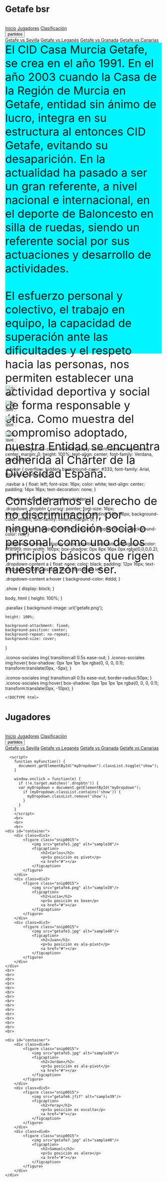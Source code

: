 <!DOCTYPE html>
<html lang="en">
<head>
    <meta charset="UTF-8">
    <meta http-equiv="X-UA-Compatible" content="IE=edge">
    <meta name="viewport" content="width=device-width, initial-scale=1.0">
    <link rel="stylesheet" type="text/css" href="pagina web.css">
    <title>Document</title>
</head>
<body>
    <script>
        alert ("Bienvenido a mi página web")
    </script>
  
   <h1>Getafe bsr</h1> 
   <br>

   <div class="navbar">
    <a href="pagina web.html">Inicio</a>
    <a href="pagina web1.html">Jugadores</a>
    <a href="pagina web2.html">Clasificación</a>
    <div class="dropdown">
    <button class="dropbtn" onclick="myFunction()">partidos
      <i class="fa fa-caret-down"></i>
    </button>
    <div class="dropdown-content" id="myDropdown">
      <a href="pagina web3.html">Getafe vs Sevilla</a>
      <a href="pagina web4.html">Getafe vs Leganés</a>
      <a href="pagina web5.html">Getafe vs Granada</a>
      <a href="pagina web6.html">Getafe vs Canarias</a>
    </div>
    </div> 
  </div>

  <script>
    function myFunction() {
      document.getElementById("myDropdown").classList.toggle("show");
    }
    
    window.onclick = function(e) {
      if (!e.target.matches('.dropbtn')) {
      var myDropdown = document.getElementById("myDropdown");
        if (myDropdown.classList.contains('show')) {
          myDropdown.classList.remove('show');
        }
      }
    }
    </script>


<div class="parallax"></div>

<div style="height:1000px;background-color:#00f7ff;font-size:36px">
    El CID Casa Murcia Getafe, se crea en el año 1991. En el año 2003 cuando la Casa de la Región de Murcia en Getafe, entidad sin ánimo de lucro, integra en su estructura al entonces CID Getafe, evitando su desaparición. En la actualidad ha pasado a ser un gran referente, a nivel nacional e internacional, en el deporte de Baloncesto en silla de ruedas, siendo un referente social por sus actuaciones y desarrollo de actividades.
<br>
<br>
    El esfuerzo personal y colectivo, el trabajo en equipo, la capacidad de superación ante las dificultades y el respeto hacia las personas, nos permiten establecer una actividad deportiva y social de forma responsable y ética. Como muestra del compromiso adoptado, nuestra Entidad se encuentra adherida al Chárter de la Diversidad España.
<br>
<br>
    Consideramos el derecho de no discriminación, por ninguna condición social o personal, como uno de los principios básicos que rigen nuestra razón de ser.
</div>
<div class="parallax"></div>
<br>
<br>
<br>
<br>
<br>
<br>

<div class="iconos-sociales">
<a href="https://www.youtube.com/user/GetafeBSR" target="_blank"><img loading="lazy" alt="Sígueme en YouTube" height="35" width="35" src=" https://1.bp.blogspot.com/-0Ao8V_ZtT5Q/YPhkfO0JqkI/AAAAAAAAA1U/Sz5GlaSW78AsY3nZpcqeIoPA_HQUSCVLgCPcBGAYYCw/s0/Youtube-icono.png" title=" Sígueme en YouTube "/></a>

<a href="https://www.facebook.com/getafebsr" target="_blank"><img loading="lazy" alt="Sígueme en Facebook" height="35" width="35" src=" https://1.bp.blogspot.com/-Pop-U7OywXs/YPhkfrImyiI/AAAAAAAAA1Y/UBnVfTK9j2U-bIUqwZYMNSQPvz_l06mbwCPcBGAYYCw/s0/facebook-icono.png" title="Sígueme en Facebook"/></a>

<a href="https://www.instagram.com/getafebsr/" target="_blank"><img loading="lazy" alt="Sígueme en Instagram" height="35" width="35" src="https://1.bp.blogspot.com/-VFfOISywV0c/YPhkeRXuRQI/AAAAAAAAA1M/L75S9Usg5AovunH2Y-VzqJbaaY1LuK3eACPcBGAYYCw/s0/Instagram-icono.png" title="Sígueme en Instagram"/></a>

<a href="https://twitter.com/GetafeBSR" target="_blank"><img loading="lazy" alt=" Sígueme en Twitter" height="35" width="35" src=" https://1.bp.blogspot.com/-2JwTJZxg1AU/YPhkfB0DdjI/AAAAAAAAA1c/tDKdU6tS0A0lt4YegGUVd7k-9hguYz82ACPcBGAYYCw/s0/Twitter-icono.png" title="Sígueme en Twitter"/></a>
</div>

   
</body>
</html>



body {
  background-color: #00f7ff; 
  justify-content: center;
  align-items: center;
  margin: 0;
  height: 100%;
  text-align: center;
  font-family: Verdana, sans-serif; 
}

.navbar {
  overflow: hidden;
  background-color: #333;
  font-family: Arial, Helvetica, sans-serif;
}

.navbar a {
  float: left;
  font-size: 16px;
  color: white;
  text-align: center;
  padding: 14px 16px;
  text-decoration: none;
}

.dropdown {
  float: left;
  overflow: hidden;
}

.dropdown .dropbtn {
  cursor: pointer;
  font-size: 16px;  
  border: none;
  outline: none;
  color: white;
  padding: 14px 16px;
  background-color: inherit;
  font-family: inherit;
  margin: 0;
}

.navbar a:hover, .dropdown:hover .dropbtn, .dropbtn:focus {
  background-color: red;
}

.dropdown-content {
  display: none;
  position: absolute;
  background-color: #f9f9f9;
  min-width: 160px;
  box-shadow: 0px 8px 16px 0px rgba(0,0,0,0.2);
  z-index: 1;
}

.dropdown-content a {
  float: none;
  color: black;
  padding: 12px 16px;
  text-decoration: none;
  display: block;
  text-align: left;
}

.dropdown-content a:hover {
  background-color: #ddd;
}

.show {
  display: block;
}


body, html {
    height: 100%;
  }
  
  .parallax {
    background-image: url('getafe.png');
  
    height: 100%; 
  
    background-attachment: fixed;
    background-position: center;
    background-repeat: no-repeat;
    background-size: cover;
  }






.iconos-sociales img{ 
  transition:all 0.5s ease-out; 
  }
  .iconos-sociales img:hover{ 
  box-shadow: 0px 1px 1px 1px rgba(0, 0, 0, 0.1); 
  transform:translate(0px, -5px); 
  }
  
  .iconos-sociales img{ 
    transition:all 0.5s ease-out; border-radius:50px;
    }
    .iconos-sociales img:hover{
    box-shadow: 0px 1px 1px 1px rgba(0, 0, 0, 0.1);
    transform:translate(0px, -10px); 
    }
    
    
    
    
    
    <!DOCTYPE html>
<html lang="en">
<head>
    <meta charset="UTF-8">
    <meta http-equiv="X-UA-Compatible" content="IE=edge">
    <meta name="viewport" content="width=device-width, initial-scale=1.0">
    <link rel="stylesheet" type="text/css" href="pagina web1.css">
    <title>Document</title>
</head>
<body>
    <h1>Jugadores</h1>
    <br>
    <div class="navbar">
        <a href="pagina web.html">Inicio</a>
        <a href="pagina web1.html">Jugadores</a>
        <a href="pagina web2.html">Clasificación</a>
        <div class="dropdown">
            <button class="dropbtn" onclick="myFunction()">partidos
            <i class="fa fa-caret-down"></i>
            </button>
            <div class="dropdown-content" id="myDropdown">
            <a href="pagina web3.html">Getafe vs Sevilla</a>
            <a href="pagina web4.html">Getafe vs Leganés</a>
            <a href="pagina web5.html">Getafe vs Granada</a>
            <a href="pagina web6.html">Getafe vs Canarias</a>
            </div>
        </div> 
    </div> 
    
      <script>
        function myFunction() {
          document.getElementById("myDropdown").classList.toggle("show");
        }
        
        window.onclick = function(e) {
          if (!e.target.matches('.dropbtn')) {
          var myDropdown = document.getElementById("myDropdown");
            if (myDropdown.classList.contains('show')) {
              myDropdown.classList.remove('show');
            }
          }
        }
        </script>
        <br>
        <br>
        <br>
    <div id="container">
        <div class=div1> 
            <figure class="snip0015">
                <img src="getafe1.jpg" alt="sample38"/>
                <figcaption>
                    <h2>Carlos</h2>
                    <p>Su posición es pívot</p>
                    <a href="#"></a>
                </figcaption>			
            </figure>
        </div>
        <div class=div2>
            <figure class="snip0015">
                <img src="getafe4.png" alt="sample39"/>
                <figcaption>
                    <h2>Lucia</h2>
                    <p>Su posición es base</p>
                    <a href="#"></a>
                </figcaption>			
            </figure>
        </div> 
        <div class=div3>
            <figure class="snip0015">
                <img src="getafe3.jpg" alt="sample40"/>
                <figcaption>
                    <h2>Juan</h2>
                    <p>Su posición es ala-pívot</p>
                    <a href="#"></a>
                </figcaption>			
            </figure>
        </div>
    </div>
    <br>
    <br>
    <br>
    <br>
    <br>
    <br>
    <br>
    <br>
    <br>
    <br>
    <br>
    <br>
    <br>
    <br>
    <br>

    <div id="container">
        <div class=div4> 
            <figure class="snip0015">
                <img src="getafe5.jpg" alt="sample38"/>
                <figcaption>
                    <h2>Jordan</h2>
                    <p>Su posición es ala-pívot</p>
                    <a href="#"></a>
                </figcaption>			
            </figure>
        </div>
        <div class=div5>
            <figure class="snip0015">
                <img src="getafe6.jfif" alt="sample39"/>
                <figcaption>
                    <h2>Yeray</h2>
                    <p>Su posición es escolta</p>
                    <a href="#"></a>
                </figcaption>			
            </figure>
        </div> 
        <div class=div6>
            <figure class="snip0015">
                <img src="getafe7.jpg" alt="sample40"/>
                <figcaption>
                    <h2>Samuel</h2>
                    <p>Su posición es alero</p>
                    <a href="#"></a>
                </figcaption>			
            </figure>
        </div>
    </div>

</div>
<br>
<br>
<br>
<br>
<br>
<br>
<br>
<br>
<br>
<br>
<br>
<br>
<br>
<br>
<br>

<div id="container">
    <div class=div4> 
        <figure class="snip0015">
            <img src="getafe8.jpg" alt="sample38"/>
            <figcaption>
                <h2>Sindy</h2>
                <p>Su posición es alero</p>
                <a href="#"></a>
            </figcaption>			
        </figure>
    </div>
    <div class=div5>
        <figure class="snip0015">
            <img src="getafe14.jpg" alt="sample39"/>
            <figcaption>
                <h2>Álvaro</h2>
                <p>Su posición es escolta</p>
                <a href="#"></a>
            </figcaption>			
        </figure>
    </div> 
    <div class=div6>
        <figure class="snip0015">
            <img src="getafe10.jpg" alt="sample40"/>
            <figcaption>
                <h2>Ismael</h2>
                <p>Su posición es escolta</p>
                <a href="#"></a>
            </figcaption>			
        </figure>
    </div>
</div>


<br>
<br>
<br>
<br>
<br>
<br>
<br>
<br>
<br>
<br>
<br>
<br>
<br>
<br>
<br>

<div id="container">
    <div class=div4> 
        <figure class="snip0015">
            <img src="getafe11.jpg" alt="sample38"/>
            <figcaption>
                <h2>Poly</h2>
                <p>Es el 1º Entrenador</p>
                <a href="#"></a>
            </figcaption>			
        </figure>
    </div>
    <div class=div5>
        <figure class="snip0015">
            <img src="getafe12.jfif" alt="sample39"/>
            <figcaption>
                <h2>Manolo</h2>
                <p>Es el 2º Entrenador</p>
                <a href="#"></a>
            </figcaption>			
        </figure>
    </div> 
    <div class=div6>
        <figure class="snip0015">
            <img src="getafe13.jfif" alt="sample40"/>
            <figcaption>
                <h2>Pedro</h2>
                <p>Es el 3º Entrenador</p>
                <a href="#"></a>
            </figcaption>			
        </figure>
    </div>
</div>

<br>
<br>
<br>
<br>
<br>
<br>
<br>
<br>
<br>
<br>
<br>
<br>
<br>
<br>
<br>
<br>

<div class="iconos-sociales">
<a href="https://www.youtube.com/user/GetafeBSR" target="_blank"><img loading="lazy" alt="Sígueme en YouTube" height="35" width="35" src=" https://1.bp.blogspot.com/-0Ao8V_ZtT5Q/YPhkfO0JqkI/AAAAAAAAA1U/Sz5GlaSW78AsY3nZpcqeIoPA_HQUSCVLgCPcBGAYYCw/s0/Youtube-icono.png" title=" Sígueme en YouTube "/></a>

<a href="https://www.facebook.com/getafebsr" target="_blank"><img loading="lazy" alt="Sígueme en Facebook" height="35" width="35" src=" https://1.bp.blogspot.com/-Pop-U7OywXs/YPhkfrImyiI/AAAAAAAAA1Y/UBnVfTK9j2U-bIUqwZYMNSQPvz_l06mbwCPcBGAYYCw/s0/facebook-icono.png" title="Sígueme en Facebook"/></a>

<a href="https://www.instagram.com/getafebsr/" target="_blank"><img loading="lazy" alt="Sígueme en Instagram" height="35" width="35" src="https://1.bp.blogspot.com/-VFfOISywV0c/YPhkeRXuRQI/AAAAAAAAA1M/L75S9Usg5AovunH2Y-VzqJbaaY1LuK3eACPcBGAYYCw/s0/Instagram-icono.png" title="Sígueme en Instagram"/></a>

<a href="https://twitter.com/GetafeBSR" target="_blank"><img loading="lazy" alt=" Sígueme en Twitter" height="35" width="35" src=" https://1.bp.blogspot.com/-2JwTJZxg1AU/YPhkfB0DdjI/AAAAAAAAA1c/tDKdU6tS0A0lt4YegGUVd7k-9hguYz82ACPcBGAYYCw/s0/Twitter-icono.png" title="Sígueme en Twitter"/></a>
</div>

</body>
</html>






body {
  background-color: #9eff02; 
  justify-content: center;
  align-items: center;
  margin: 0;
  height: 100%;
  text-align: center;
  font-family: Verdana, sans-serif; 
}

.navbar {
  overflow: hidden;
  background-color: #333;
  font-family: Arial, Helvetica, sans-serif;
}

.navbar a {
  float: left;
  font-size: 16px;
  color: white;
  text-align: center;
  padding: 14px 16px;
  text-decoration: none;
}

.dropdown {
  float: left;
  overflow: hidden;
}

.dropdown .dropbtn {
  cursor: pointer;
  font-size: 16px;  
  border: none;
  outline: none;
  color: white;
  padding: 14px 16px;
  background-color: inherit;
  font-family: inherit;
  margin: 0;
}

.navbar a:hover, .dropdown:hover .dropbtn, .dropbtn:focus {
  background-color: red;
}

.dropdown-content {
  display: none;
  position: absolute;
  background-color: #f9f9f9;
  min-width: 160px;
  box-shadow: 0px 8px 16px 0px rgba(0,0,0,0.2);
  z-index: 1;
}

.dropdown-content a {
  float: none;
  color: black;
  padding: 12px 16px;
  text-decoration: none;
  display: block;
  text-align: left;
}

.dropdown-content a:hover {
  background-color: #ddd;
}

.show {
  display: block;
}


figure.snip0015 {
  font-family: 'Raleway', Arial, sans-serif;
  color: #fff;
  position: relative;
  overflow: hidden;
  margin: 10px;
  min-width: 220px;
  max-width: 310px;
  max-height: 220px;
  width: 100%;
  background: #ffffff;
  text-align: center;
}
figure.snip0015 * {
  -webkit-box-sizing: border-box;
  box-sizing: border-box;
}
figure.snip0015 img {
  opacity: 1;
  width: 100%;
  -webkit-transition: opacity 0.35s;
  transition: opacity 0.35s;
}
figure.snip0015 figcaption {
  position: absolute;
  bottom: 0;
  left: 0;
  padding: 3em 3em;
  width: 100%;
  height: 100%;
}
figure.snip0015 figcaption::before {
  position: absolute;
  top: 50%;
  right: 30px;
  bottom: 50%;
  left: 30px;
  border-top: 1px solid rgba(255, 255, 255, 0.8);
  border-bottom: 1px solid rgba(255, 255, 255, 0.8);
  content: '';
  opacity: 0;
  background-color: #ffffff;
  -webkit-transition: all 0.4s;
  transition: all 0.4s;
  -webkit-transition-delay: 0.6s;
  transition-delay: 0.6s;
}
figure.snip0015 h2,
figure.snip0015 p {
  margin: 0 0 5px;
  opacity: 0;
  -webkit-transition: opacity 0.35s, -webkit-transform 0.35s;
  transition: opacity 0.35s,-webkit-transform 0.35s,-moz-transform 0.35s,-o-transform 0.35s,transform 0.35s;
}
figure.snip0015 h2 {
  word-spacing: -0.15em;
  font-weight: 300;
  text-transform: uppercase;
  -webkit-transform: translate3d(0%, 50%, 0);
  transform: translate3d(0%, 50%, 0);
  -webkit-transition-delay: 0.3s;
  transition-delay: 0.3s;
}
figure.snip0015 h2 span {
  font-weight: 800;
}
figure.snip0015 p {
  font-weight: 200	;
  -webkit-transition-delay: 0s;
  transition-delay: 0s;
}
figure.snip0015 a {
  left: 0;
  right: 0;
  top: 0;
  bottom: 0;
  position: absolute;
  color: #ffffff;
}
figure.snip0015:hover img {
  opacity: 0.35;
}
figure.snip0015:hover figcaption h2 {
  opacity: 1;
  -webkit-transform: translate3d(0%, 0%, 0);
  transform: translate3d(0%, 0%, 0);
  -webkit-transition-delay: 0.3s;
  transition-delay: 0.3s;
}
figure.snip0015:hover figcaption p {
  opacity: 0.9;
  -webkit-transition-delay: 0.6s;
  transition-delay: 0.6s;
}
figure.snip0015:hover figcaption::before {
  background: rgb(0, 0, 0);
  top: 30px;
  bottom: 30px;
  opacity: 1;
  -webkit-transition-delay: 0s;
  transition-delay: 0s;
} 

.container {
  display: grid;
  grid-template-columns: auto auto auto;
}

.div1 {
  position: absolute;
  width: 25%;
}

.div2 {
  position: absolute;
  right: 550px;
  width: 25%;
}


.div3 {
  position: absolute;
  right: 75px;
  width: 25%;
}


.div4 {
  position: absolute;
  width: 25%;
}

.div5 {
  position: absolute;
  right: 550px;
  width: 25%;
}


.div6 {
  position: absolute;
  right: 75px;
  width: 25%;
}



.div7 {
  position: absolute;
  width: 25%;
}

.div8 {
  position: absolute;
  right: 550px;
  width: 25%;
}


.div9 {
  position: absolute;
  right: 75px;
  width: 25%;
}


.div10 {
  position: absolute;
  width: 25%;
}

.div11 {
  position: absolute;
  right: 550px;
  width: 25%;
}


.div12 {
  position: absolute;
  right: 75px;
  width: 25%;
}



.iconos-sociales img{ 
  transition:all 0.5s ease-out; 
  }
  .iconos-sociales img:hover{ 
  box-shadow: 0px 1px 1px 1px rgba(0, 0, 0, 0.1); 
  transform:translate(0px, -5px); 
  }
  
  .iconos-sociales img{ 
    transition:all 0.5s ease-out; border-radius:50px;
    }
    .iconos-sociales img:hover{
    box-shadow: 0px 1px 1px 1px rgba(0, 0, 0, 0.1);
    transform:translate(0px, -10px); 
    }








<!DOCTYPE html>
<html lang="en">
<head>
    <meta charset="UTF-8">
    <meta http-equiv="X-UA-Compatible" content="IE=edge">
    <meta name="viewport" content="width=device-width, initial-scale=1.0">
    <link rel="stylesheet" type="text/css" href="pagina web2.css">
    <title>Document</title>
</head>
<body>
  <h1>Clasificación</h1>
    <br>
    <div class="navbar">
      <a href="pagina web.html">Inicio</a>
      <a href="pagina web1.html">Jugadores</a>
      <a href="pagina web2.html">Clasificación</a>
      <div class="dropdown">
      <button class="dropbtn" onclick="myFunction()">partidos
        <i class="fa fa-caret-down"></i>
      </button>
      <div class="dropdown-content" id="myDropdown">
        <a href="pagina web3.html">Getafe vs Sevilla</a>
        <a href="pagina web4.html">Getafe vs Leganés</a>
        <a href="pagina web5.html">Getafe vs Granada</a>
        <a href="pagina web6.html">Getafe vs Canarias</a>
      </div>
      </div> 
    </div>
  
    <script>
      function myFunction() {
        document.getElementById("myDropdown").classList.toggle("show");
      }
      
      window.onclick = function(e) {
        if (!e.target.matches('.dropbtn')) {
        var myDropdown = document.getElementById("myDropdown");
          if (myDropdown.classList.contains('show')) {
            myDropdown.classList.remove('show');
          }
        }
      }


      var slideIndex = 1;
showSlides(slideIndex);

function plusSlides(n) {
  showSlides(slideIndex += n);
}

function currentSlide(n) {
  showSlides(slideIndex = n);
}

function showSlides(n) {
  var i;
  var slides = document.getElementsByClassName("mySlides");
  var dots = document.getElementsByClassName("dot");
  if (n > slides.length) {slideIndex = 1}    
  if (n < 1) {slideIndex = slides.length}
  for (i = 0; i < slides.length; i++) {
      slides[i].style.display = "none";  
  }
  for (i = 0; i < dots.length; i++) {
      dots[i].className = dots[i].className.replace(" active", "");
  }
  slides[slideIndex-1].style.display = "block";  
  dots[slideIndex-1].className += " active";
}


var slideIndex = 1;
showSlides(slideIndex);

function plusSlides(n) {
  showSlides(slideIndex += n);
}

function currentSlide(n) {
  showSlides(slideIndex = n);
}

function showSlides(n) {
  var i;
  var slides = document.getElementsByClassName("mySlides");
  var dots = document.getElementsByClassName("dot");
  if (n > slides.length) {slideIndex = 1}    
  if (n < 1) {slideIndex = slides.length}
  for (i = 0; i < slides.length; i++) {
      slides[i].style.display = "none";  
  }
  for (i = 0; i < dots.length; i++) {
      dots[i].className = dots[i].className.replace(" active", "");
  }
  slides[slideIndex-1].style.display = "block";  
  dots[slideIndex-1].className += " active";
}
      </script>

<br>
<br>
<br>
<br>
<br>
<br>
<br>
<br>
<br>
<br>
<br>
<br>
<br>
<br>
<br>
<br>
<br>
<br>
<br>


<div class="slideshow-container">

  <div class="mySlides fade">
    <div class="numbertext">1 / 5</div>
    <img src="getafe15.jfif" style="width: 75%;">
    <div class="text">1º Puesto</div>
  </div>
  
  <div class="mySlides fade">
    <div class="numbertext">2 / 5</div>
    <img src="getafe16.jpg" style="width: 75%">
    <div class="text">2º puesto</div>
  </div>
  
  <div class="mySlides fade">
    <div class="numbertext">3 / 5</div>
    <img src="getafe17.png" style="width:75%">
    <div class="text">3º Puesto</div>
  </div>

  <div class="mySlides fade">
    <div class="numbertext">4 / 5</div>
    <img src="getafe20.jfif" style="width:75%">
    <div class="text">4º Puesto</div>
  </div>

  <div class="mySlides fade">
    <div class="numbertext">5 / 5</div>
    <img src="getafe21.jfif" style="width:75%">
    <div class="text">5º Puesto</div>
  </div>
  
  <a class="prev" onclick="plusSlides(-1)">&#10094;</a>
  <a class="next" onclick="plusSlides(1)">&#10095;</a>
  
  </div>
  <br>
  
  <div style="text-align:center">
    <span class="dot" onclick="currentSlide(1)"></span> 
    <span class="dot" onclick="currentSlide(2)"></span> 
    <span class="dot" onclick="currentSlide(3)"></span> 
    <span class="dot" onclick="currentSlide(4)"></span>
    <span class="dot" onclick="currentSlide(5)"></span>
  </div>


<br>
<br>
<br>
<br>
<br>
<br>
<br>
<br>
<br>
<br>
<br>
<br>
<br>
<br>
<br>
<br>
<br>
<br>
<br>
<br>
<br>
<br>
<br>
<br>
<br>
<br>
<br>
<br>
<br>
<br>
<br>
<br>
<br>
<br>
<br>
<br>
<br>
<br>
<br>
<br>
<br>
<br>

<div class="slideshow-container">

  <div class="mySlides fade">
    <div class="numbertext">1 / 5</div>
    <img src="getafe22.jfif" style="width: 75%;">
    <div class="text">1º Puesto</div>
  </div>
  
  <div class="mySlides fade">
    <div class="numbertext">2 / 5</div>
    <img src="getafe23.jpg" style="width: 75%">
    <div class="text">2º puesto</div>
  </div>
  
  <div class="mySlides fade">
    <div class="numbertext">3 / 5</div>
    <img src="getafe24.png" style="width:75%">
    <div class="text">3º Puesto</div>
  </div>

  <div class="mySlides fade">
    <div class="numbertext">4 / 5</div>
    <img src="getafe25.jfif" style="width:75%">
    <div class="text">4º Puesto</div>
  </div>

  <div class="mySlides fade">
    <div class="numbertext">5 / 5</div>
    <img src="getafe26.png" style="width:75%">
    <div class="text">5º Puesto</div>
  </div>
  
  <a class="prev" onclick="plusSlides(-1)">&#10094;</a>
  <a class="next" onclick="plusSlides(1)">&#10095;</a>
  
  </div>
  <br>
  
  <div style="text-align:center">
    <span class="dot" onclick="currentSlide(6)"></span> 
    <span class="dot" onclick="currentSlide(7)"></span> 
    <span class="dot" onclick="currentSlide(8)"></span> 
    <span class="dot" onclick="currentSlide(9)"></span>
    <span class="dot" onclick="currentSlide(10)"></span>
  </div>

<br>
<br>
<br>
<br>
<br>
<br>
<br>
<br>
<br>
<br>
<br>

<div class="iconos-sociales">
<a href="https://www.youtube.com/user/GetafeBSR" target="_blank"><img loading="lazy" alt="Sígueme en YouTube" height="35" width="35" src=" https://1.bp.blogspot.com/-0Ao8V_ZtT5Q/YPhkfO0JqkI/AAAAAAAAA1U/Sz5GlaSW78AsY3nZpcqeIoPA_HQUSCVLgCPcBGAYYCw/s0/Youtube-icono.png" title=" Sígueme en YouTube "/></a>

<a href="https://www.facebook.com/getafebsr" target="_blank"><img loading="lazy" alt="Sígueme en Facebook" height="35" width="35" src=" https://1.bp.blogspot.com/-Pop-U7OywXs/YPhkfrImyiI/AAAAAAAAA1Y/UBnVfTK9j2U-bIUqwZYMNSQPvz_l06mbwCPcBGAYYCw/s0/facebook-icono.png" title="Sígueme en Facebook"/></a>

<a href="https://www.instagram.com/getafebsr/" target="_blank"><img loading="lazy" alt="Sígueme en Instagram" height="35" width="35" src="https://1.bp.blogspot.com/-VFfOISywV0c/YPhkeRXuRQI/AAAAAAAAA1M/L75S9Usg5AovunH2Y-VzqJbaaY1LuK3eACPcBGAYYCw/s0/Instagram-icono.png" title="Sígueme en Instagram"/></a>

<a href="https://twitter.com/GetafeBSR" target="_blank"><img loading="lazy" alt=" Sígueme en Twitter" height="35" width="35" src=" https://1.bp.blogspot.com/-2JwTJZxg1AU/YPhkfB0DdjI/AAAAAAAAA1c/tDKdU6tS0A0lt4YegGUVd7k-9hguYz82ACPcBGAYYCw/s0/Twitter-icono.png" title="Sígueme en Twitter"/></a>
</div>


</body>
</html>
  
  
  
  
  
  
  
  body {
  background-color: #eeff00; 
  justify-content: center;
  align-items: center;
  margin: 0;
  height: 100%;
  text-align: center;
  font-family: Verdana, sans-serif; 
}

.navbar {
  overflow: hidden;
  background-color: #333;
  font-family: Arial, Helvetica, sans-serif;
}

.navbar a {
  float: left;
  font-size: 16px;
  color: white;
  text-align: center;
  padding: 14px 16px;
  text-decoration: none;
}

.dropdown {
  float: left;
  overflow: hidden;
}

.dropdown .dropbtn {
  cursor: pointer;
  font-size: 16px;  
  border: none;
  outline: none;
  color: white;
  padding: 14px 16px;
  background-color: inherit;
  font-family: inherit;
  margin: 0;
}

.navbar a:hover, .dropdown:hover .dropbtn, .dropbtn:focus {
  background-color: red;
}

.dropdown-content {
  display: none;
  position: absolute;
  background-color: #f9f9f9;
  min-width: 160px;
  box-shadow: 0px 8px 16px 0px rgba(0,0,0,0.2);
  z-index: 1;
}

.dropdown-content a {
  float: none;
  color: black;
  padding: 12px 16px;
  text-decoration: none;
  display: block;
  text-align: left;
}

.dropdown-content a:hover {
  background-color: #ddd;
}

.show {
  display: block;
}


.iconos-sociales img{ 
  transition:all 0.5s ease-out; 
  }
  .iconos-sociales img:hover{ 
  box-shadow: 0px 1px 1px 1px rgba(0, 0, 0, 0.1); 
  transform:translate(0px, -5px); 
  }
  
  .iconos-sociales img{ 
    transition:all 0.5s ease-out; border-radius:50px;
    }
    .iconos-sociales img:hover{
    box-shadow: 0px 1px 1px 1px rgba(0, 0, 0, 0.1);
    transform:translate(0px, -10px); 
    }


    * {
      box-sizing: border-box
    }

.mySlides {
  display: none
}

img {
  vertical-align: middle;
}


.slideshow-container {
  max-width: 1000px;
  position: relative;
  margin: auto;
}


.prev, .next {
  cursor: pointer;
  position: absolute;
  top: 50%;
  width: auto;
  padding: 16px;
  margin-top: -22px;
  color: rgb(1, 255, 200);
  font-weight: bold;
  font-size: 18px;
  transition: 0.6s ease;
  border-radius: 0 3px 3px 0;
  user-select: none;
}


.next {
  right: 0;
  border-radius: 3px 0 0 3px;
}


.prev:hover, .next:hover {
  background-color: rgba(255, 0, 0, 0.8);
}


.text {
  color: #000000;
  font-size: 15px;
  padding: 8px 12px;
  position: absolute;
  bottom: 8px;
  width: 100%;
  text-align: center;
}


.numbertext {
  color: #000000;
  font-size: 12px;
  padding: 8px 12px;
  position: absolute;
  top: 0;
}


.dot {
  cursor: pointer;
  height: 15px;
  width: 15px;
  margin: 0 2px;
  background-color: rgb(0, 0, 0);
  border-radius: 50%;
  display: inline-block;
  transition: background-color 0.6s ease;
}

.active, .dot:hover {
  background-color: #000000;
}


.fade {
  -webkit-animation-name: fade;
  -webkit-animation-duration: 1.5s;
  animation-name: fade;
  animation-duration: 1.5s;
}

@-webkit-keyframes fade {
  from {opacity: .4} 
  to {opacity: 1}
}

@keyframes fade {
  from {opacity: .4} 
  to {opacity: 1}
}


@media only screen and (max-width: 300px) {
  .prev, .next,.text {font-size: 11px}
}




* {
  box-sizing: border-box
}

.mySlides {
display: none
}

img {
vertical-align: middle;
}


.slideshow-container {
max-width: 1000px;
position: relative;
margin: auto;
}


.prev, .next {
cursor: pointer;
position: absolute;
top: 50%;
width: auto;
padding: 16px;
margin-top: -22px;
color: rgb(1, 255, 200);
font-weight: bold;
font-size: 18px;
transition: 0.6s ease;
border-radius: 0 3px 3px 0;
user-select: none;
}


.prev {
    left: 0;
    border-radius: 3px 0 0 3px;
    }
    
.next {
right: 0;
border-radius: 3px 0 0 3px;
}


.prev:hover, .next:hover {
background-color: rgba(255, 0, 0, 0.8);
}


.text {
color: #000000;
font-size: 15px;
padding: 8px 12px;
position: absolute;
bottom: 8px;
width: 100%;
text-align: center;
}


.numbertext {
color: #000000;
font-size: 12px;
padding: 8px 12px;
position: absolute;
top: 0;
}


.dot {
cursor: pointer;
height: 15px;
width: 15px;
margin: 0 2px;
background-color: #bbb;
border-radius: 50%;
display: inline-block;
transition: background-color 0.6s ease;
}

.active, .dot:hover {
background-color: #717171;
}


.fade {
-webkit-animation-name: fade;
-webkit-animation-duration: 1.5s;
animation-name: fade;
animation-duration: 1.5s;
}

@-webkit-keyframes fade {
from {opacity: .4} 
to {opacity: 1}
}

@keyframes fade {
from {opacity: .4} 
to {opacity: 1}
}


@media only screen and (max-width: 300px) {
.prev, .next,.text {font-size: 11px}
}
  
  
  
  
  
  
  
  
  
  
  <!DOCTYPE html>
<html lang="en">
<head>
    <meta charset="UTF-8">
    <meta http-equiv="X-UA-Compatible" content="IE=edge">
    <meta name="viewport" content="width=device-width, initial-scale=1.0">
    <link rel="stylesheet" type="text/css" href="pagina web3.css">
    <title>Document</title>
</head>
<body>
    <h1>Getafe vs Sevilla</h1>
    <br>

    <div class="navbar">
        <a href="pagina web.html">Inicio</a>
        <a href="pagina web1.html">Jugadores</a>
        <a href="pagina web2.html">Clasificación</a>
        <div class="dropdown">
        <button class="dropbtn" onclick="myFunction()">partidos
          <i class="fa fa-caret-down"></i>
        </button>
        <div class="dropdown-content" id="myDropdown">
          <a href="pagina web3.html">Getafe vs Sevilla</a>
          <a href="pagina web4.html">Getafe vs Leganés</a>
          <a href="pagina web5.html">Getafe vs Granada</a>
          <a href="pagina web6.html">Getafe vs Canarias</a>
        </div>
        </div> 
      </div>
      <br>
    <br>
    <br>
    <br>
    <br>
    <br>
    <br>

      <iframe width="560" height="315" src="https://www.youtube.com/embed/iWmBA_wW1pU" title="YouTube video player" frameborder="0" allow="accelerometer; autoplay; clipboard-write; encrypted-media; gyroscope; picture-in-picture" allowfullscreen></iframe>
    
      <script>
        function myFunction() {
          document.getElementById("myDropdown").classList.toggle("show");
        }
        
        window.onclick = function(e) {
          if (!e.target.matches('.dropbtn')) {
          var myDropdown = document.getElementById("myDropdown");
            if (myDropdown.classList.contains('show')) {
              myDropdown.classList.remove('show');
            }
          }
        }
        </script>
    
    
    
    
    
    <br>
    <br>
    <br>
    <br>
    <br>
    <br>
  
   
    
    <div class="iconos-sociales">
    <a href="https://www.youtube.com/user/GetafeBSR" target="_blank"><img loading="lazy" alt="Sígueme en YouTube" height="35" width="35" src=" https://1.bp.blogspot.com/-0Ao8V_ZtT5Q/YPhkfO0JqkI/AAAAAAAAA1U/Sz5GlaSW78AsY3nZpcqeIoPA_HQUSCVLgCPcBGAYYCw/s0/Youtube-icono.png" title=" Sígueme en YouTube "/></a>
    
    <a href="https://www.facebook.com/getafebsr" target="_blank"><img loading="lazy" alt="Sígueme en Facebook" height="35" width="35" src=" https://1.bp.blogspot.com/-Pop-U7OywXs/YPhkfrImyiI/AAAAAAAAA1Y/UBnVfTK9j2U-bIUqwZYMNSQPvz_l06mbwCPcBGAYYCw/s0/facebook-icono.png" title="Sígueme en Facebook"/></a>
    
    <a href="https://www.instagram.com/getafebsr/" target="_blank"><img loading="lazy" alt="Sígueme en Instagram" height="35" width="35" src="https://1.bp.blogspot.com/-VFfOISywV0c/YPhkeRXuRQI/AAAAAAAAA1M/L75S9Usg5AovunH2Y-VzqJbaaY1LuK3eACPcBGAYYCw/s0/Instagram-icono.png" title="Sígueme en Instagram"/></a>
    
    <a href="https://twitter.com/GetafeBSR" target="_blank"><img loading="lazy" alt=" Sígueme en Twitter" height="35" width="35" src=" https://1.bp.blogspot.com/-2JwTJZxg1AU/YPhkfB0DdjI/AAAAAAAAA1c/tDKdU6tS0A0lt4YegGUVd7k-9hguYz82ACPcBGAYYCw/s0/Twitter-icono.png" title="Sígueme en Twitter"/></a>
    </div>
</body>
</html>
  
  
  
  
  
  body {
    background-color: #ff006a; 
    justify-content: center;
    align-items: center;
    margin: 0;
    height: 100%;
    text-align: center;
    font-family: Verdana, sans-serif; 
  }
  
  .navbar {
    overflow: hidden;
    background-color: #333;
    font-family: Arial, Helvetica, sans-serif;
  }
  
  .navbar a {
    float: left;
    font-size: 16px;
    color: white;
    text-align: center;
    padding: 14px 16px;
    text-decoration: none;
  }
  
  .dropdown {
    float: left;
    overflow: hidden;
  }
  
  .dropdown .dropbtn {
    cursor: pointer;
    font-size: 16px;  
    border: none;
    outline: none;
    color: white;
    padding: 14px 16px;
    background-color: inherit;
    font-family: inherit;
    margin: 0;
  }
  
  .navbar a:hover, .dropdown:hover .dropbtn, .dropbtn:focus {
    background-color: red;
  }
  
  .dropdown-content {
    display: none;
    position: absolute;
    background-color: #f9f9f9;
    min-width: 160px;
    box-shadow: 0px 8px 16px 0px rgba(0,0,0,0.2);
    z-index: 1;
  }
  
  .dropdown-content a {
    float: none;
    color: black;
    padding: 12px 16px;
    text-decoration: none;
    display: block;
    text-align: left;
  }
  
  .dropdown-content a:hover {
    background-color: #ddd;
  }
  
  .show {
    display: block;
  }
  
  
  .iconos-sociales img{ 
    transition:all 0.5s ease-out; 
    }
    .iconos-sociales img:hover{ 
    box-shadow: 0px 1px 1px 1px rgba(0, 0, 0, 0.1); 
    transform:translate(0px, -5px); 
    }
    
    .iconos-sociales img{ 
      transition:all 0.5s ease-out; border-radius:50px;
      }
      .iconos-sociales img:hover{
      box-shadow: 0px 1px 1px 1px rgba(0, 0, 0, 0.1);
      transform:translate(0px, -10px); 
      }
  
  
  
  
  
  
  <!DOCTYPE html>
<html lang="en">
<head>
    <meta charset="UTF-8">
    <meta http-equiv="X-UA-Compatible" content="IE=edge">
    <meta name="viewport" content="width=device-width, initial-scale=1.0">
    <link rel="stylesheet" type="text/css" href="pagina web4.css">
    <title>Document</title>
</head>
<body>
    <h1>Getafe vs Leganés</h1>
    <br>

    <div class="navbar">
        <a href="pagina web.html">Inicio</a>
        <a href="pagina web1.html">Jugadores</a>
        <a href="pagina web2.html">Clasificación</a>
        <div class="dropdown">
        <button class="dropbtn" onclick="myFunction()">partidos
          <i class="fa fa-caret-down"></i>
        </button>
        <div class="dropdown-content" id="myDropdown">
          <a href="pagina web3.html">Getafe vs Sevilla</a>
          <a href="pagina web4.html">Getafe vs Leganés</a>
          <a href="pagina web5.html">Getafe vs Granada</a>
          <a href="pagina web6.html">Getafe vs Canarias</a>
        </div>
        </div> 
      </div>
      <br>
    <br>
    <br>
    <br>
    <br>
    <br>
    <br>
    

    <iframe width="560" height="315" src="https://www.youtube.com/embed/i_RWuBeOFAE" title="YouTube video player" frameborder="0" allow="accelerometer; autoplay; clipboard-write; encrypted-media; gyroscope; picture-in-picture" allowfullscreen></iframe>
    <script>
        function myFunction() {
          document.getElementById("myDropdown").classList.toggle("show");
        }
        
        window.onclick = function(e) {
          if (!e.target.matches('.dropbtn')) {
          var myDropdown = document.getElementById("myDropdown");
            if (myDropdown.classList.contains('show')) {
              myDropdown.classList.remove('show');
            }
          }
        }
        </script>
    
    
    
    
    
    <br>
    <br>
    <br>
    <br>
    <br>
    <br>
   
    
    <div class="iconos-sociales">
    <a href="https://www.youtube.com/user/GetafeBSR" target="_blank"><img loading="lazy" alt="Sígueme en YouTube" height="35" width="35" src=" https://1.bp.blogspot.com/-0Ao8V_ZtT5Q/YPhkfO0JqkI/AAAAAAAAA1U/Sz5GlaSW78AsY3nZpcqeIoPA_HQUSCVLgCPcBGAYYCw/s0/Youtube-icono.png" title=" Sígueme en YouTube "/></a>
    
    <a href="https://www.facebook.com/getafebsr" target="_blank"><img loading="lazy" alt="Sígueme en Facebook" height="35" width="35" src=" https://1.bp.blogspot.com/-Pop-U7OywXs/YPhkfrImyiI/AAAAAAAAA1Y/UBnVfTK9j2U-bIUqwZYMNSQPvz_l06mbwCPcBGAYYCw/s0/facebook-icono.png" title="Sígueme en Facebook"/></a>
    
    <a href="https://www.instagram.com/getafebsr/" target="_blank"><img loading="lazy" alt="Sígueme en Instagram" height="35" width="35" src="https://1.bp.blogspot.com/-VFfOISywV0c/YPhkeRXuRQI/AAAAAAAAA1M/L75S9Usg5AovunH2Y-VzqJbaaY1LuK3eACPcBGAYYCw/s0/Instagram-icono.png" title="Sígueme en Instagram"/></a>
    
    <a href="https://twitter.com/GetafeBSR" target="_blank"><img loading="lazy" alt=" Sígueme en Twitter" height="35" width="35" src=" https://1.bp.blogspot.com/-2JwTJZxg1AU/YPhkfB0DdjI/AAAAAAAAA1c/tDKdU6tS0A0lt4YegGUVd7k-9hguYz82ACPcBGAYYCw/s0/Twitter-icono.png" title="Sígueme en Twitter"/></a>
    </div>

</body>
</html>
  
  
  
  
  
  
  body {
    background-color: #5900ff; 
    justify-content: center;
    align-items: center;
    margin: 0;
    height: 100%;
    text-align: center;
    font-family: Verdana, sans-serif; 
  }
  
  .navbar {
    overflow: hidden;
    background-color: #333;
    font-family: Arial, Helvetica, sans-serif;
  }
  
  .navbar a {
    float: left;
    font-size: 16px;
    color: white;
    text-align: center;
    padding: 14px 16px;
    text-decoration: none;
  }
  
  .dropdown {
    float: left;
    overflow: hidden;
  }
  
  .dropdown .dropbtn {
    cursor: pointer;
    font-size: 16px;  
    border: none;
    outline: none;
    color: white;
    padding: 14px 16px;
    background-color: inherit;
    font-family: inherit;
    margin: 0;
  }
  
  .navbar a:hover, .dropdown:hover .dropbtn, .dropbtn:focus {
    background-color: red;
  }
  
  .dropdown-content {
    display: none;
    position: absolute;
    background-color: #f9f9f9;
    min-width: 160px;
    box-shadow: 0px 8px 16px 0px rgba(0,0,0,0.2);
    z-index: 1;
  }
  
  .dropdown-content a {
    float: none;
    color: black;
    padding: 12px 16px;
    text-decoration: none;
    display: block;
    text-align: left;
  }
  
  .dropdown-content a:hover {
    background-color: #ddd;
  }
  
  .show {
    display: block;
  }
  
  
  .iconos-sociales img{ 
    transition:all 0.5s ease-out; 
    }
    .iconos-sociales img:hover{ 
    box-shadow: 0px 1px 1px 1px rgba(0, 0, 0, 0.1); 
    transform:translate(0px, -5px); 
    }
    
    .iconos-sociales img{ 
      transition:all 0.5s ease-out; border-radius:50px;
      }
      .iconos-sociales img:hover{
      box-shadow: 0px 1px 1px 1px rgba(0, 0, 0, 0.1);
      transform:translate(0px, -10px); 
      }
  
  
  
  
  
  
  
  <!DOCTYPE html>
<html lang="en">
<head>
    <meta charset="UTF-8">
    <meta http-equiv="X-UA-Compatible" content="IE=edge">
    <meta name="viewport" content="width=device-width, initial-scale=1.0">
    <link rel="stylesheet" type="text/css" href="pagina web5.css">
    <title>Document</title>
</head>
<body>
    <h1>Getafe vs Granada</h1>
    <br>

    <div class="navbar">
        <a href="pagina web.html">Inicio</a>
        <a href="pagina web1.html">Jugadores</a>
        <a href="pagina web2.html">Clasificación</a>
        <div class="dropdown">
        <button class="dropbtn" onclick="myFunction()">partidos
          <i class="fa fa-caret-down"></i>
        </button>
        <div class="dropdown-content" id="myDropdown">
          <a href="pagina web3.html">Getafe vs Sevilla</a>
          <a href="pagina web4.html">Getafe vs Leganés</a>
          <a href="pagina web5.html">Getafe vs Granada</a>
          <a href="pagina web6.html">Getafe vs Canarias</a>
        </div>
        </div> 
      </div>
      <br>
    <br>
    <br>
    <br>
    <br>
    <br>
    <br>
    
    <iframe width="560" height="315" src="https://www.youtube.com/embed/YchliAd87vE" title="YouTube video player" frameborder="0" allow="accelerometer; autoplay; clipboard-write; encrypted-media; gyroscope; picture-in-picture" allowfullscreen></iframe>
    <script>
        function myFunction() {
          document.getElementById("myDropdown").classList.toggle("show");
        }
        
        window.onclick = function(e) {
          if (!e.target.matches('.dropbtn')) {
          var myDropdown = document.getElementById("myDropdown");
            if (myDropdown.classList.contains('show')) {
              myDropdown.classList.remove('show');
            }
          }
        }
        </script>
    
    
    
    
    
    <br>
    <br>
    <br>
    <br>
    <br>
    <br>
    
   
    
    <div class="iconos-sociales">
    <a href="https://www.youtube.com/user/GetafeBSR" target="_blank"><img loading="lazy" alt="Sígueme en YouTube" height="35" width="35" src=" https://1.bp.blogspot.com/-0Ao8V_ZtT5Q/YPhkfO0JqkI/AAAAAAAAA1U/Sz5GlaSW78AsY3nZpcqeIoPA_HQUSCVLgCPcBGAYYCw/s0/Youtube-icono.png" title=" Sígueme en YouTube "/></a>
    
    <a href="https://www.facebook.com/getafebsr" target="_blank"><img loading="lazy" alt="Sígueme en Facebook" height="35" width="35" src=" https://1.bp.blogspot.com/-Pop-U7OywXs/YPhkfrImyiI/AAAAAAAAA1Y/UBnVfTK9j2U-bIUqwZYMNSQPvz_l06mbwCPcBGAYYCw/s0/facebook-icono.png" title="Sígueme en Facebook"/></a>
    
    <a href="https://www.instagram.com/getafebsr/" target="_blank"><img loading="lazy" alt="Sígueme en Instagram" height="35" width="35" src="https://1.bp.blogspot.com/-VFfOISywV0c/YPhkeRXuRQI/AAAAAAAAA1M/L75S9Usg5AovunH2Y-VzqJbaaY1LuK3eACPcBGAYYCw/s0/Instagram-icono.png" title="Sígueme en Instagram"/></a>
    
    <a href="https://twitter.com/GetafeBSR" target="_blank"><img loading="lazy" alt=" Sígueme en Twitter" height="35" width="35" src=" https://1.bp.blogspot.com/-2JwTJZxg1AU/YPhkfB0DdjI/AAAAAAAAA1c/tDKdU6tS0A0lt4YegGUVd7k-9hguYz82ACPcBGAYYCw/s0/Twitter-icono.png" title="Sígueme en Twitter"/></a>
    </div>
</body>
</html>
  
  
  
  
  
  
  
  body {
    background-color: #1eff00; 
    justify-content: center;
    align-items: center;
    margin: 0;
    height: 100%;
    text-align: center;
    font-family: Verdana, sans-serif; 
  }
  
  .navbar {
    overflow: hidden;
    background-color: #333;
    font-family: Arial, Helvetica, sans-serif;
  }
  
  .navbar a {
    float: left;
    font-size: 16px;
    color: white;
    text-align: center;
    padding: 14px 16px;
    text-decoration: none;
  }
  
  .dropdown {
    float: left;
    overflow: hidden;
  }
  
  .dropdown .dropbtn {
    cursor: pointer;
    font-size: 16px;  
    border: none;
    outline: none;
    color: white;
    padding: 14px 16px;
    background-color: inherit;
    font-family: inherit;
    margin: 0;
  }
  
  .navbar a:hover, .dropdown:hover .dropbtn, .dropbtn:focus {
    background-color: red;
  }
  
  .dropdown-content {
    display: none;
    position: absolute;
    background-color: #f9f9f9;
    min-width: 160px;
    box-shadow: 0px 8px 16px 0px rgba(0,0,0,0.2);
    z-index: 1;
  }
  
  .dropdown-content a {
    float: none;
    color: black;
    padding: 12px 16px;
    text-decoration: none;
    display: block;
    text-align: left;
  }
  
  .dropdown-content a:hover {
    background-color: #ddd;
  }
  
  .show {
    display: block;
  }
  
  
  .iconos-sociales img{ 
    transition:all 0.5s ease-out; 
    }
    .iconos-sociales img:hover{ 
    box-shadow: 0px 1px 1px 1px rgba(0, 0, 0, 0.1); 
    transform:translate(0px, -5px); 
    }
    
    .iconos-sociales img{ 
      transition:all 0.5s ease-out; border-radius:50px;
      }
      .iconos-sociales img:hover{
      box-shadow: 0px 1px 1px 1px rgba(0, 0, 0, 0.1);
      transform:translate(0px, -10px); 
      }
  
  
  
  
  
  <!DOCTYPE html>
<html lang="en">
<head>
    <meta charset="UTF-8">
    <meta http-equiv="X-UA-Compatible" content="IE=edge">
    <meta name="viewport" content="width=device-width, initial-scale=1.0">
    <link rel="stylesheet" type="text/css" href="pagina web6.css">
    <title>Document</title>
</head>
<body>
    <h1>Getafe vs Canarias</h1>
    <br>

    <div class="navbar">
        <a href="pagina web.html">Inicio</a>
        <a href="pagina web1.html">Jugadores</a>
        <a href="pagina web2.html">Clasificación</a>
        <div class="dropdown">
        <button class="dropbtn" onclick="myFunction()">partidos
          <i class="fa fa-caret-down"></i>
        </button>
        <div class="dropdown-content" id="myDropdown">
          <a href="pagina web3.html">Getafe vs Sevilla</a>
          <a href="pagina web4.html">Getafe vs Leganés</a>
          <a href="pagina web5.html">Getafe vs Granada</a>
          <a href="pagina web6.html">Getafe vs Canarias</a>
        </div>
        </div> 
      </div>
    <br>
    <br>
    <br>
    <br>
    <br>
    <br>
   
    <iframe width="560" height="315" src="https://www.youtube.com/embed/yCemOcisEOE" title="YouTube video player" frameborder="0" allow="accelerometer; autoplay; clipboard-write; encrypted-media; gyroscope; picture-in-picture" allowfullscreen></iframe>
    <script>
        function myFunction() {
          document.getElementById("myDropdown").classList.toggle("show");
        }
        
        window.onclick = function(e) {
          if (!e.target.matches('.dropbtn')) {
          var myDropdown = document.getElementById("myDropdown");
            if (myDropdown.classList.contains('show')) {
              myDropdown.classList.remove('show');
            }
          }
        }
        </script>
    
    
    
    
    
    <br>
    <br>
    <br>
    <br>
    <br>
    <br>
   
    
    <div class="iconos-sociales">
    <a href="https://www.youtube.com/user/GetafeBSR" target="_blank"><img loading="lazy" alt="Sígueme en YouTube" height="35" width="35" src=" https://1.bp.blogspot.com/-0Ao8V_ZtT5Q/YPhkfO0JqkI/AAAAAAAAA1U/Sz5GlaSW78AsY3nZpcqeIoPA_HQUSCVLgCPcBGAYYCw/s0/Youtube-icono.png" title=" Sígueme en YouTube "/></a>
    
    <a href="https://www.facebook.com/getafebsr" target="_blank"><img loading="lazy" alt="Sígueme en Facebook" height="35" width="35" src=" https://1.bp.blogspot.com/-Pop-U7OywXs/YPhkfrImyiI/AAAAAAAAA1Y/UBnVfTK9j2U-bIUqwZYMNSQPvz_l06mbwCPcBGAYYCw/s0/facebook-icono.png" title="Sígueme en Facebook"/></a>
    
    <a href="https://www.instagram.com/getafebsr/" target="_blank"><img loading="lazy" alt="Sígueme en Instagram" height="35" width="35" src="https://1.bp.blogspot.com/-VFfOISywV0c/YPhkeRXuRQI/AAAAAAAAA1M/L75S9Usg5AovunH2Y-VzqJbaaY1LuK3eACPcBGAYYCw/s0/Instagram-icono.png" title="Sígueme en Instagram"/></a>
    
    <a href="https://twitter.com/GetafeBSR" target="_blank"><img loading="lazy" alt=" Sígueme en Twitter" height="35" width="35" src=" https://1.bp.blogspot.com/-2JwTJZxg1AU/YPhkfB0DdjI/AAAAAAAAA1c/tDKdU6tS0A0lt4YegGUVd7k-9hguYz82ACPcBGAYYCw/s0/Twitter-icono.png" title="Sígueme en Twitter"/></a>
    </div>
</body>
</html>
  
  
  
  
  
  
  
  body {
    background-color: #ff9900; 
    justify-content: center;
    align-items: center;
    margin: 0;
    height: 100%;
    text-align: center;
    font-family: Verdana, sans-serif; 
  }
  
  .navbar {
    overflow: hidden;
    background-color: #333;
    font-family: Arial, Helvetica, sans-serif;
  }
  
  .navbar a {
    float: left;
    font-size: 16px;
    color: white;
    text-align: center;
    padding: 14px 16px;
    text-decoration: none;
  }
  
  .dropdown {
    float: left;
    overflow: hidden;
  }
  
  .dropdown .dropbtn {
    cursor: pointer;
    font-size: 16px;  
    border: none;
    outline: none;
    color: white;
    padding: 14px 16px;
    background-color: inherit;
    font-family: inherit;
    margin: 0;
  }
  
  .navbar a:hover, .dropdown:hover .dropbtn, .dropbtn:focus {
    background-color: red;
  }
  
  .dropdown-content {
    display: none;
    position: absolute;
    background-color: #f9f9f9;
    min-width: 160px;
    box-shadow: 0px 8px 16px 0px rgba(0,0,0,0.2);
    z-index: 1;
  }
  
  .dropdown-content a {
    float: none;
    color: black;
    padding: 12px 16px;
    text-decoration: none;
    display: block;
    text-align: left;
  }
  
  .dropdown-content a:hover {
    background-color: #ddd;
  }
  
  .show {
    display: block;
  }
  
  
  .iconos-sociales img{ 
    transition:all 0.5s ease-out; 
    }
    .iconos-sociales img:hover{ 
    box-shadow: 0px 1px 1px 1px rgba(0, 0, 0, 0.1); 
    transform:translate(0px, -5px); 
    }
    
    .iconos-sociales img{ 
      transition:all 0.5s ease-out; border-radius:50px;
      }
      .iconos-sociales img:hover{
      box-shadow: 0px 1px 1px 1px rgba(0, 0, 0, 0.1);
      transform:translate(0px, -10px); 
      }
  
